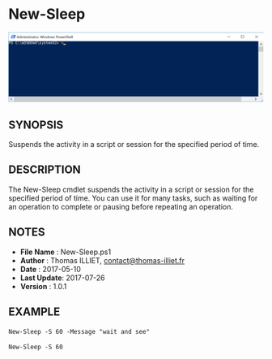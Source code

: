 # New-Sleep

![alt text](New-Sleep.gif)

## SYNOPSIS  
Suspends the activity in a script or session for the specified period of time.

## DESCRIPTION
The New-Sleep cmdlet suspends the activity in a script or session for the specified period of time.
You can use it for many tasks, such as waiting for an operation to complete or pausing before repeating an operation.

## NOTES  
  - **File Name**  : New-Sleep.ps1
  - **Author**     : Thomas ILLIET, contact@thomas-illiet.fr
  - **Date**	     : 2017-05-10
  - **Last Update**: 2017-07-26
  - **Version**	   : 1.0.1
    
## EXAMPLE
```
New-Sleep -S 60 -Message "wait and see"
```

```
New-Sleep -S 60
```
